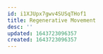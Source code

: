 ```yaml
---
id: i1XJUpx7gwv4SUSqTHof1
title: Regenerative Movement
desc: ''
updated: 1643723096357
created: 1643723096357
---
```


